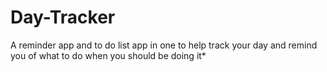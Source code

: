 # Day-Tracker
A reminder app and to do list app in one to help track your day and remind you of what to do when you should be doing it*
